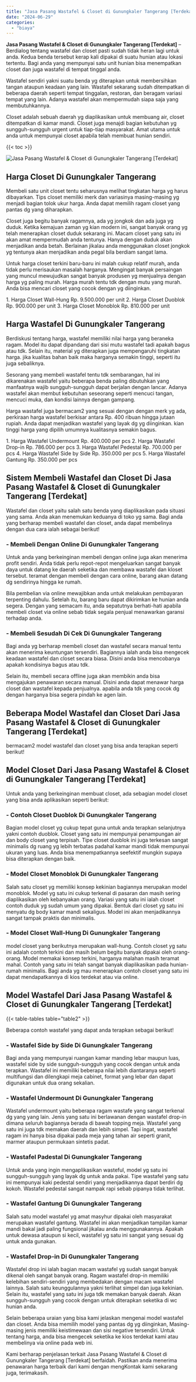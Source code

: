 ```yaml
---
title: "Jasa Pasang Wastafel & Closet di Gunungkaler Tangerang [Terdekat]"
date: "2024-06-29"
categories: 
  - "biaya"
---
```


**Jasa Pasang Wastafel & Closet di Gunungkaler Tangerang \[Terdekat\]** – Berdialog tentang wastafel dan closet pasti sudah tidak heran lagi untuk anda. Kedua benda tersebut kerap kali dipakai di suatu hunian atau lokasi tertentu. Bagi anda yang mempunyai satu unit hunian bisa menempatkan closet dan juga wastafel di tempat tinggal anda.

Wastafel sendiri yakni suatu benda yg diterapkan untuk membersihkan tangan ataupun keadaan yang lain. Wastafel sekarang sudah ditempatkan di beberapa daerah seperti tempat tinggalan, restoran, dan beragam variasi tempat yang lain. Adanya wastafel akan mempermudah siapa saja yang membutuhkannya.

Closet adalah sebuah daerah yg diaplikasikan untuk membuang air, closet ditempatkan di kamar mandi. Closet juga menajdi bagian kebutuhan yg sungguh-sungguh urgent untuk tiap-tiap masyarakat. Amat utama untuk anda untuk mempunyai closet apabila telah membuat hunian sendiri.

{{< toc >}}

![Jasa Pasang Wastafel & Closet di Gunungkaler Tangerang [Terdekat]](/images/wastafel-closet-murah64.png)

## Harga Closet Di Gunungkaler Tangerang

Membeli satu unit closet tentu seharusnya melihat tingkatan harga yg harus dibayarkan. Tips closet memiliki merk dan variasinya masing-masing yg menjadi bagian tolok ukur harga. Anda dapat memilih ragam closet yang pantas dg yang diharapkan.

Closet juga begitu banyak ragamnya, ada yg jongkok dan ada juga yg duduk. Ketika kemajuan zaman yg kian modern ini, sangat banyak orang yg telah menerapkan closet duduk sekarang ini. Macam closet yang satu ini akan amat mempermudah anda tentunya. Hanya dengan duduk akan menjadikan anda betah. Berlainan jikalau anda menggunakan closet jongkok yg tentunya akan menjadikan anda pegal bila berdiam sangat lama.

Untuk harga closet terkini baru-baru ini malah cukup relatif murah, anda tidak perlu merisaukan masalah harganya. Mengingat banyak persaingan yang muncul mewujudkan sangat banyak produsen yg menjualnya dengan harga yg paling murah. Harga murah tentu tdk dengan mutu yang murah. Anda bisa mencari closet yang cocok dengan yg diinginkan.

1\. Harga Closet Wall-Hung Rp. 9.500.000 per unit 2. Harga Closet Duoblok Rp. 900.000 per unit 3. Harga Closet Monoblok Rp. 810.000 per unit

## Harga Wastafel Di Gunungkaler Tangerang

Berdiskusi tentang harga, wastafel memiliki nilai harga yang beraneka ragam. Model itu dapat dipandang dari sisi mutu wastafel tadi apakah bagus atau tdk. Selain itu, material yg diterapkan juga mempengaruhi tingkatan harga. jika kualitas bahan baik maka harganya semakin tinggi, seperti itu juga sebaliknya.

Sesorang yang membeli wastafel tentu tdk sembarangan, hal ini dikarenakan wastafel yaitu beberapa benda paling dibutuhkan yang manfaatnya wajib sungguh-sungguh dapat berjalan dengan lancar. Adanya wastafel akan membut kebutuhan seseorang seperti mencuci tangan, mencuci muka, dan kondisi lainnya dengan gampang.

Harga wastafel juga bermacam2 yang sesuai dengan dengan merk yg ada, perkiraan harga wastafel berkisar antara Rp. 400 ribuan hingga jutaan rupiah. Anda dapat menjadikan wastafel yang layak dg yg diinginkan. kian tinggi harga yang dipilih umumnya kualitasnya semakin bagus.

1\. Harga Wastafel Undermount Rp. 400.000 per pcs 2. Harga Wastafel Drop-in Rp. 786.000 per pcs 3. Harga Wastafel Pedestal Rp. 700.000 per pcs 4. Harga Wastafel Side by Side Rp. 350.000 per pcs 5. Harga Wastafel Gantung Rp. 350.000 per pcs

## Sistem Membeli Wastafel dan Closet Di Jasa Pasang Wastafel & Closet di Gunungkaler Tangerang \[Terdekat\]

Wastafel dan closet yaitu salah satu benda yang diaplikasikan pada situasi yang sama. Anda akan menemukan keduanya di toko yg sama. Bagi anda yang berharap membeli wastafel dan closet, anda dapat membelinya dengan dua cara ialah sebagai berikut!

### \- Membeli Dengan Online Di Gunungkaler Tangerang

Untuk anda yang berkeinginan membeli dengan online juga akan menerima profit sendiri. Anda tidak perlu repot-repot mengeluarkan sangat banyak daya untuk datang ke daerah seketika dan membawa wastafel dan kloset tersebut. teramat dengan membeli dengan cara online, barang akan datang dg sendirinya hingga ke rumah.

Bila pembelian via online mewajibkan anda untuk melakukan pembayaran terpenting dahulu. Setelah itu, barang baru dapat dikirimkan ke hunian anda segera. Dengan yang semacam itu, anda sepatutnya berhati-hati apabila membeli closet via online sebab tidak segala penjual menawarkan garansi terhadap anda.

### \- Membeli Sesudah Di Cek Di Gunungkaler Tangerang

Bagi anda yg berharap membeli closet dan wastafel secara manual tentu akan menerima keuntungan tersendiri. Bagiannya ialah anda bisa mengecek keadaan wastafel dan closet secara biasa. Disini anda bisa mencobanya apakah kondisinya bagus atau tdk.

Selain itu, membeli secara offline juga akan membikin anda bisa mengajukan penawaran secara manual. Disini anda dapat menawar harga closet dan wastafel kepada penjualnya. apabila anda tdk yang cocok dg dengan harganya bisa segera pindah ke agen lain.

## Beberapa Model Wastafel dan Closet Dari Jasa Pasang Wastafel & Closet di Gunungkaler Tangerang \[Terdekat\]

bermacam2 model wastafel dan closet yang bisa anda terapkan seperti berikut!

## Model Closet Dari Jasa Pasang Wastafel & Closet di Gunungkaler Tangerang \[Terdekat\]

Untuk anda yang berkeinginan membuat closet, ada sebagian model closet yang bisa anda aplikasikan seperti berikut:

### \- Contoh Closet Duoblok Di Gunungkaler Tangerang

Bagian model closet yg cukup tepat guna untuk anda terapkan selanjutnya yakni contoh duoblok. Closet yang satu ini mempunyai penampungan air dan body closet yang terpisah. Tipe closet duoblok ini juga terkesan sangat minimalis dg ruang yg lebih terbatas padahal kamar mandi tidak mempunyai ukuran yang luas. Anda bisa menempatkannya seefektif mungkin supaya bisa diterapkan dengan baik.

### \- Model Closet Monoblok Di Gunungkaler Tangerang

Salah satu closet yg memiliki konsep kekinian bagiannya merupakan model monoblok. Model yg satu ini cukup terkenal di pasaran dan masih sering diaplikasikan oleh kebanyakan orang. Variasi yang satu ini ialah closet contoh duduk yg sudah umum yang dipakai. Bentuk dari closet yg satu ini menyatu dg body kamar mandi sekaligus. Model ini akan menjadikannya sangat tampak praktis dan minimalis.

### \- Model Closet Wall-Hung Di Gunungkaler Tangerang

model closet yang berikutnya merupakan wall-hung. Contoh closet yg satu ini adalah contoh terkini dan masih belum begitu banyak dipakai oleh orang-orang. Model memakai konsep terkini, harganya malahan masih teramat mahal. Contoh yang satu ini telah sangat banyak diaplikasikan pada hunian-rumah minimalis. Bagi anda yg mau menerapkan contoh closet yang satu ini dapat mendapatkannya di kios terdekat atau via online.

## Model Wastafel Dari Jasa Pasang Wastafel & Closet di Gunungkaler Tangerang \[Terdekat\]

{{< table-tables table="table2" >}}

Beberapa contoh wastafel yang dapat anda terapkan sebagai berikut!

### \- Wastafel Side by Side Di Gunungkaler Tangerang

Bagi anda yang mempunyai ruangan kamar manding lebar maupun luas, wastafel side by side sungguh-sungguh yang cocok dengan untuk anda terapkan. Wastafel ini memiliki beberapa nilai lebih diantaranya seperti multifungsi dan dilengkapi meja cabinet, format yang lebar dan dapat digunakan untuk dua orang sekalian.

### \- Wastafel Undermount Di Gunungkaler Tangerang

Wastafel undermount yaitu beberapa ragam wastafe yang sangat terkenal dg yang yang lain. Jenis yang satu ini berlawanan dengan wastafel drop-in dimana seluruh bagiannya berada di bawah topping meja. Wastafel yang satu ini juga tdk memakan daerah dan lebih simpel. Tapi ingat, wastafel ragam ini hanya bisa dipakai pada meja yang tahan air seperti granit, marmer ataupun permukaan sintetis padat.

### \- Wastafel Padestal Di Gunungkaler Tangerang

Untuk anda yang ingin mengaplikasikan wasteful, model yg satu ini sungguh-sungguh yang layak dg untuk anda pakai. Tipe wastafel yang satu ini mempunyai kaki pedestal sendiri yang menjadikannya dapat berdiri dg kokoh. Wastafel pedestal sangat nampak rapi sebab pipanya tidak terlihat.

### \- Wastafel Gantung Di Gunungkaler Tangerang

Salah satu model wastafel yg amat masyhur dipakai oleh masyarakat merupakan wastafel gantung. Wastafel ini akan menjadikan tampilan kamar mandi bakal jadi paling fungsional jikalau anda menggunakannya. Apakah untuk dewasa ataupun si kecil, wastafel yg satu ini sangat yang sesuai dg untuk anda gunakan.

### \- Wastafel Drop-in Di Gunungkaler Tangerang

Wastafel drop ini ialah bagian macam wastafel yg sudah sangat banyak dikenal oleh sangat banyak orang. Ragam wastafel drop-in memiliki kelebihan sendiri-sendiri yang membedakan dengan macam wastafel lainnya. Salah satu keunggulannya yakni terlihat simpel dan juga kekinian. Selain itu, wastafel yang satu ini juga tdk memakan banyak daerah. Akan sungguh-sungguh yang cocok dengan untuk diterapkan seketika di wc hunian anda.

Selain beberapa uraian yang bisa kami jelaskan mengenai model wastafel dan closet. Anda bisa memilih model yang pantas dg yg diinginkan, Masing-masing jenis memiliki keistimewaan dan sisi negative tersendiri. Untuk tentang harga, anda bisa mengecek seketika ke kios terdekat kami atau membelinya via online pada web ini.

Kami berharap penjelasan terkait Jasa Pasang Wastafel & Closet di Gunungkaler Tangerang \[Terdekat\] berfaidah. Pastikan anda menerima penawaran harga terbaik dari kami dengan mengKontak kami sekarang juga, terimakasih.
